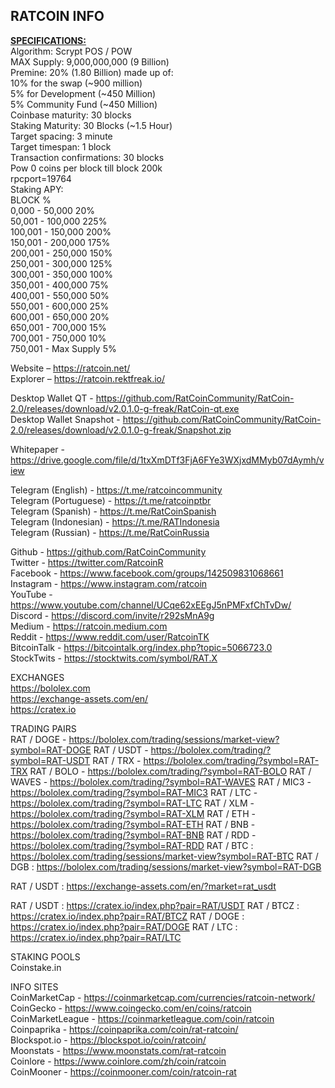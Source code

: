 RATCOIN INFO
--------------------------------------------------------------------------------------------------------------
<b><u>SPECIFICATIONS:</u></b><br>
Algorithm: Scrypt POS / POW<br>
MAX Supply: 9,000,000,000 (9 Billion)<br>
Premine: 20% (1.80 Billion) made up of:<br>
10% for the swap (~900 million)<br>
5% for Development (~450 Million)<br>
5% Community Fund (~450 Million)<br>
Coinbase maturity: 30 blocks<br>
Staking Maturity: 30 Blocks (~1.5 Hour)<br>
Target spacing: 3 minute<br>
Target timespan: 1 block<br>
Transaction confirmations: 30 blocks<br>
Pow 0 coins per block till block 200k<br>
rpcport=19764<br>
Staking APY:<br>
BLOCK %<br>
0,000 - 50,000 20%<br>
50,001 - 100,000 225%<br>
100,001 - 150,000 200%<br>
150,001 - 200,000 175%<br>
200,001 - 250,000 150%<br>
250,001 - 300,000 125%<br>
300,001 - 350,000 100%<br>
350,001 - 400,000 75%<br>
400,001 - 550,000 50%<br>
550,001 - 600,000 25%<br>
600,001 - 650,000 20%<br>
650,001 - 700,000 15%<br>
700,001 - 750,000 10%<br>
750,001 - Max Supply 5%<br>

Website – https://ratcoin.net/<br>
Explorer – https://ratcoin.rektfreak.io/<br>

Desktop Wallet QT - https://github.com/RatCoinCommunity/RatCoin-2.0/releases/download/v2.0.1.0-g-freak/RatCoin-qt.exe<br>
Desktop Wallet Snapshot - https://github.com/RatCoinCommunity/RatCoin-2.0/releases/download/v2.0.1.0-g-freak/Snapshot.zip<br>

Whitepaper - https://drive.google.com/file/d/1txXmDTf3FjA6FYe3WXjxdMMyb07dAymh/view

Telegram (English) - https://t.me/ratcoincommunity<br>
Telegram (Portuguese) - https://t.me/ratcoinptbr<br>
Telegram (Spanish) - https://t.me/RatCoinSpanish<br>
Telegram (Indonesian) - https://t.me/RATIndonesia<br>
Telegram (Russian) - https://t.me/RatCoinRussia<br>

Github - https://github.com/RatCoinCommunity<br>
Twitter - https://twitter.com/RatcoinR<br>
Facebook - https://www.facebook.com/groups/142509831068661<br>
Instagram - https://www.instagram.com/ratcoin <br>
YouTube - https://www.youtube.com/channel/UCqe62xEEgJ5nPMFxfChTvDw/<br>
Discord - https://discord.com/invite/r292sMnA9g<br>
Medium - https://ratcoin.medium.com<br>
Reddit - https://www.reddit.com/user/RatcoinTK<br>
BitcoinTalk - https://bitcointalk.org/index.php?topic=5066723.0<br>
StockTwits - https://stocktwits.com/symbol/RAT.X<br>

EXCHANGES<br>
https://bololex.com<br>
https://exchange-assets.com/en/<br>
https://cratex.io<br>

TRADING PAIRS<br>
RAT / DOGE - https://bololex.com/trading/sessions/market-view?symbol=RAT-DOGE
RAT / USDT - https://bololex.com/trading/?symbol=RAT-USDT
RAT / TRX - https://bololex.com/trading/?symbol=RAT-TRX
RAT / BOLO - https://bololex.com/trading/?symbol=RAT-BOLO
RAT / WAVES - https://bololex.com/trading/?symbol=RAT-WAVES
RAT / MIC3 - https://bololex.com/trading/?symbol=RAT-MIC3
RAT / LTC - https://bololex.com/trading/?symbol=RAT-LTC
RAT / XLM - https://bololex.com/trading/?symbol=RAT-XLM
RAT / ETH - https://bololex.com/trading/?symbol=RAT-ETH
RAT / BNB - https://bololex.com/trading/?symbol=RAT-BNB
RAT / RDD - https://bololex.com/trading/?symbol=RAT-RDD
RAT / BTC : https://bololex.com/trading/sessions/market-view?symbol=RAT-BTC
RAT / DGB : https://bololex.com/trading/sessions/market-view?symbol=RAT-DGB<br>

RAT / USDT : https://exchange-assets.com/en/?market=rat_usdt

RAT / USDT : https://cratex.io/index.php?pair=RAT/USDT
RAT / BTCZ : https://cratex.io/index.php?pair=RAT/BTCZ
RAT / DOGE : https://cratex.io/index.php?pair=RAT/DOGE
RAT / LTC : https://cratex.io/index.php?pair=RAT/LTC

STAKING POOLS<br>
Coinstake.in<br>

INFO SITES<br>
CoinMarketCap - https://coinmarketcap.com/currencies/ratcoin-network/<br>
CoinGecko - https://www.coingecko.com/en/coins/ratcoin<br>
CoinMarketLeague - https://coinmarketleague.com/coin/ratcoin<br>
Coinpaprika - https://coinpaprika.com/coin/rat-ratcoin/<br>
Blockspot.io - https://blockspot.io/coin/ratcoin/<br>
Moonstats - https://www.moonstats.com/rat-ratcoin<br>
Coinlore - https://www.coinlore.com/zh/coin/ratcoin<br>
CoinMooner - https://coinmooner.com/coin/ratcoin-rat














